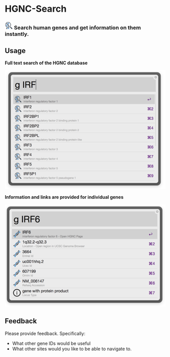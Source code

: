 # HGNC-Search


### <img src="gene_search.png" width="25px" /> Search human genes and get information on them instantly.

## Usage

__Full text search of the HGNC database__

![search for genes](img/d1.png)

__Information and links are provided for individual genes__

![individual gene](img/d2.png)

## Feedback

Please provide feedback. Specifically:

* What other gene IDs would be useful
* What other sites would you like to be able to navigate to.
